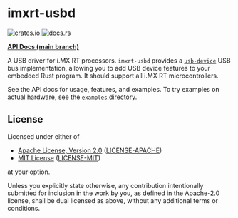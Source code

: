 imxrt-usbd
=========

[![crates.io][]][1] [![docs.rs]][2]

  [crates.io]: https://img.shields.io/crates/v/imxrt-usbd
  [1]: https://crates.io/crates/imxrt-usbd
  [docs.rs]: https://docs.rs/imxrt-usbd/badge.svg
  [2]: https://docs.rs/imxrt-usbd/

**[API Docs (main branch)][main-api-docs]**

A USB driver for i.MX RT processors. `imxrt-usbd` provides a [`usb-device`]
USB bus implementation, allowing you to add USB device features to your
embedded Rust program. It should support all i.MX RT microcontrollers.

[`imxrt-ral`]: https://crates.io/crates/imxrt-ral
[main-api-docs]: https://imxrt-rs.github.io/imxrt-usbd/
[`usb-device`]: https://crates.io/crates/usb-device

See the API docs for usage, features, and examples. To try examples on actual
hardware, see the [`examples` directory](./examples).


License
-------

Licensed under either of

- [Apache License, Version 2.0](http://www.apache.org/licenses/LICENSE-2.0) ([LICENSE-APACHE](./LICENSE-APACHE))
- [MIT License](http://opensource.org/licenses/MIT) ([LICENSE-MIT](./LICENSE-MIT))

at your option.

Unless you explicitly state otherwise, any contribution intentionally submitted
for inclusion in the work by you, as defined in the Apache-2.0 license, shall be
dual licensed as above, without any additional terms or conditions.
